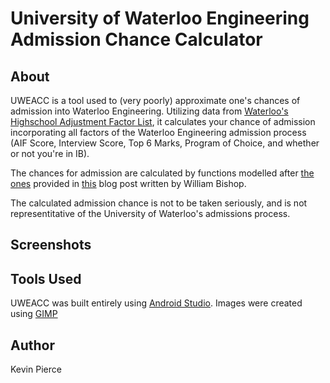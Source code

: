 # University of Waterloo Engineering Admission Chance Calculator

## About
UWEACC is a tool used to (very poorly) approximate one's chances of admission into Waterloo Engineering. Utilizing data from [Waterloo's Highschool Adjustment Factor List](https://globalnews.ca/news/4405495/waterloo-engineering-grade-inflation-list/), it calculates your chance of admission incorporating all factors of the Waterloo Engineering admission process (AIF Score, Interview Score, Top 6 Marks, Program of Choice, and whether or not you're in IB). 

The chances for admission are calculated by functions modelled after [the ones](https://theroadtoengineering.files.wordpress.com/2018/09/admission-chances.png) provided in [this](https://theroadtoengineering.com/2018/09/06/chances-of-admission-for-fall-2019/) blog post written by William Bishop. 

The calculated admission chance is not to be taken seriously, and is not representitative of the University of Waterloo's admissions process.

## Screenshots

## Tools Used
UWEACC was built entirely using [Android Studio](https://developer.android.com/studio).
Images were created using [GIMP](https://www.gimp.org/)

## Author
Kevin Pierce
